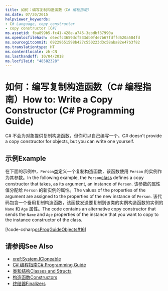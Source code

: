 ```yaml
---
title: 如何：编写复制构造函数（C# 编程指南）
ms.date: 07/20/2015
helpviewer_keywords:
- C# Language, copy constructor
- copy constructor [C#]
ms.assetid: fba899b5-fc41-428e-a745-3ebdbf37990a
ms.openlocfilehash: d6ecfc3659dcf533db0f4e7b67fdffd620a584fd
ms.sourcegitcommit: 69229651598b427c550223d3c58aba82e47b3f82
ms.translationtype: HT
ms.contentlocale: zh-CN
ms.lasthandoff: 10/04/2018
ms.locfileid: "48582328"
---
```

# <a name="how-to-write-a-copy-constructor-c-programming-guide"></a><span data-ttu-id="6f062-102">如何：编写复制构造函数（C# 编程指南）</span><span class="sxs-lookup"><span data-stu-id="6f062-102">How to: Write a Copy Constructor (C# Programming Guide)</span></span>
<span data-ttu-id="6f062-103">C# 不会为对象提供复制构造函数，但你可以自己编写一个。</span><span class="sxs-lookup"><span data-stu-id="6f062-103">C# doesn't provide a copy constructor for objects, but you can write one yourself.</span></span>  
  
## <a name="example"></a><span data-ttu-id="6f062-104">示例</span><span class="sxs-lookup"><span data-stu-id="6f062-104">Example</span></span>  
 <span data-ttu-id="6f062-105">在下面的示例中，`Person`[类](../../../csharp/language-reference/keywords/class.md)定义一个复制构造函数，该函数使用 `Person` 的实例作为其参数。</span><span class="sxs-lookup"><span data-stu-id="6f062-105">In the following example, the `Person`[class](../../../csharp/language-reference/keywords/class.md) defines a copy constructor that takes, as its argument, an instance of `Person`.</span></span> <span data-ttu-id="6f062-106">该参数的属性值分配给 `Person` 的新实例的属性。</span><span class="sxs-lookup"><span data-stu-id="6f062-106">The values of the properties of the argument are assigned to the properties of the new instance of `Person`.</span></span> <span data-ttu-id="6f062-107">该代码包含一个备用复制构造函数，该函数发送要复制到该类的实例构造函数的实例的 `Name` 和 `Age` 属性。</span><span class="sxs-lookup"><span data-stu-id="6f062-107">The code contains an alternative copy constructor that sends the `Name` and `Age` properties of the instance that you want to copy to the instance constructor of the class.</span></span>  
  
 [!code-csharp[csProgGuideObjects#16](../../../csharp/programming-guide/classes-and-structs/codesnippet/CSharp/how-to-write-a-copy-constructor_1.cs)]  
  
## <a name="see-also"></a><span data-ttu-id="6f062-108">请参阅</span><span class="sxs-lookup"><span data-stu-id="6f062-108">See Also</span></span>

- <xref:System.ICloneable>  
- [<span data-ttu-id="6f062-109">C# 编程指南</span><span class="sxs-lookup"><span data-stu-id="6f062-109">C# Programming Guide</span></span>](../../../csharp/programming-guide/index.md)  
- [<span data-ttu-id="6f062-110">类和结构</span><span class="sxs-lookup"><span data-stu-id="6f062-110">Classes and Structs</span></span>](../../../csharp/programming-guide/classes-and-structs/index.md)  
- [<span data-ttu-id="6f062-111">构造函数</span><span class="sxs-lookup"><span data-stu-id="6f062-111">Constructors</span></span>](../../../csharp/programming-guide/classes-and-structs/constructors.md)  
- [<span data-ttu-id="6f062-112">终结器</span><span class="sxs-lookup"><span data-stu-id="6f062-112">Finalizers</span></span>](../../../csharp/programming-guide/classes-and-structs/destructors.md)
